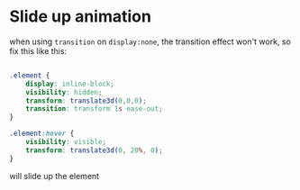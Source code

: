 # Slide up animation

when using `transition` on `display:none`, the transition effect won't work, so fix this like this:

```css

.element {
    display: inline-block;
    visibility: hidden;
    transform: translate3d(0,0,0);
    transition: transform 1s ease-out;
} 

.element:hover {
    visibility: visible;
    transform: translate3d(0, 20%, 0);
}

```

will slide up the element

